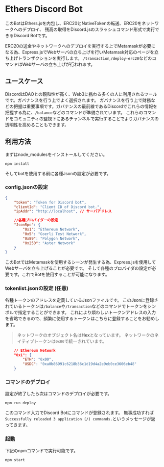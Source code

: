 # Ethers Discord Bot
このBotはEthers.jsを内包し、ERC20とNativeTokenの転送、ERC20をネットワークへのデプロイ、
残高の取得をDiscord.jsのスラッシュコマンド形式で実行できるDiscord Botです。

ERC20の送金やネットワークへのデプロイを実行する上でMetamaskが必要になる為、Express.jsでWebサーバの立ち上げを行いMetamask対応のページを立ち上げトランザクションを実行します。
`/transaction`,`/deploy-erc20`などのコマンドはWebサーバの立ち上げが行われます。

## ユースケース
DiscordはDAOとの親和性が高く、Web3に携わる多くの人に利用されるツールです。ガバナンスを行う上でよく選択されます。
ガバナンスを行う上で財務などの把握は重要事項です。ガバナンスの最前線であるDiscordでこれらの情報を把握する為に、`/balance`などのコマンドが準備されています。
これらのコマンドをコミュニティの監視下にあるチャンネルで実行することでよりガバナンスの透明性を高めることもできます。

## 利用方法
まずはnode_modulesをインストールしてください。
```
npm install
```
そしてbotを使用する前に各種Jsonの設定が必要です。
### config.jsonの設定
```json
{
    "token": "Token for Discord bot",
    "clientId": "Client ID of Discord bot.",
    "ipAddr": "http://localhost", // サーバアドレス

    //各種プロバイダーの設定
    "JsonRpc": {
        "0x1": "Ethereum Network",
        "0x5": "Goerli Test Network",
        "0x89": "Polygon Network", 
        "0x250": "Aster Network"
    }
}
```
このBotではMetamaskを使用するシーンが発生する為、Express.jsを使用してWebサーバを立ち上げることが必要です。
そして各種のプロバイダの設定が必要です。これでBotを使用することが可能になります。

### tokenlist.jsonの設定 (任意)
各種トークンのアドレスを定義しているJsonファイルです。
このJsonに登録されているトークンは`/balance`や`/transaction`などのコマンドでトークンをシンボルで指定することができます。
これにより煩わしいトークンアドレスの入力を省略できるので、頻繁に使用するトークンはこちらに登録することをお勧めします。

>ネットワークのオブジェクト名は**Hex**となっています。
>ネットワークのネイティブトークンは`0x00`で統一されています。
```json
    // Ethereum Network
    "0x1": {
        "ETH": "0x00",
        "USDC": "0xa0b86991c6218b36c1d19d4a2e9eb0ce3606eb48"
    }
```

### コマンドのデプロイ
設定が終了したら次はコマンドのデプロイが必要です。
```
npm run deploy
```
このコマンド入力でDiscord Botにコマンドが登録されます。
無事成功すれば`Successfully reloaded 3 application (/) commands.`というメッセージが返ってきます。

### 起動
下記のnpmコマンドで実行可能です。
```
npm start
```


